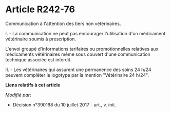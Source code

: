 # Article R242-76

Communication à l'attention des tiers non vétérinaires.

I. - La communication ne peut pas encourager l'utilisation d'un médicament vétérinaire soumis à prescription.

L'envoi groupé d'informations tarifaires ou promotionnelles relatives aux médicaments vétérinaires même sous couvert d'une
communication technique associée est interdit.

II. - Les vétérinaires qui assurent une permanence des soins 24 h/24 peuvent compléter le logotype par la mention
"Vétérinaire 24 h/24".

**Liens relatifs à cet article**

_Modifié par_:

  - Décision n°390168 du 10 juillet 2017 - art., v. init.
